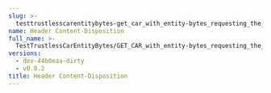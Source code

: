 ```yaml
---
slug: >-
  testtrustlesscarentitybytes-get_car_with_entity-bytes_requesting_the_first_byte_of_a_file_(format=car)-header_content-disposition
name: Header Content-Disposition
full_name: >-
  TestTrustlessCarEntityBytes/GET_CAR_with_entity-bytes_requesting_the_first_byte_of_a_file_(format=car)/Header_Content-Disposition
versions:
  - dev-44b0eaa-dirty
  - v0.0.2
title: Header Content-Disposition
---
```


